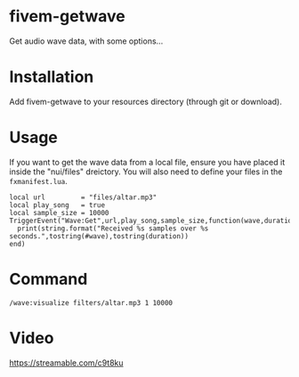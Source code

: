 # fivem-getwave
Get audio wave data, with some options...

# Installation
Add fivem-getwave to your resources directory (through git or download).

# Usage
If you want to get the wave data from a local file, ensure you have placed it inside the "nui/files" dreictory.
You will also need to define your files in the `fxmanifest.lua`.

```
local url         = "files/altar.mp3" 
local play_song   = true  
local sample_size = 10000
TriggerEvent("Wave:Get",url,play_song,sample_size,function(wave,duration)
  print(string.format("Received %s samples over %s seconds.",tostring(#wave),tostring(duration))
end)
```

# Command
```
/wave:visualize filters/altar.mp3 1 10000
```

# Video
https://streamable.com/c9t8ku
